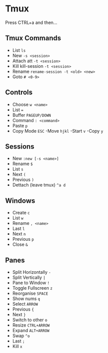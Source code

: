 # Tmux #

Press CTRL+a and then...


## Tmux Commands ##

* List `ls`
* New `-s <session>`
* Attach att `-t <session>`
* Kill kill-session `-t <session>`
* Rename `rename-session -t <old> <new>`
* Goto `# <0-9>`


## Controls ##

* Choose `w <name>`
* List `=`
* Buffer `PAGEUP/DOWN`
* Command `: <command>`
* Paste `p`
* Copy Mode `ESC`
-Move `hjkl`
-Start `v`
-Copy `y`

## Sessions ##

* New `:new [-s <name>]`
* Rename `$`
* List `s`
* Next `(`
* Previous `)`
* Dettach (leave tmux) `^a d`

## Windows ##

* Create `c`
* List `w`
* Rename `, <name>`
* Last `l`
* Next `n`
* Previous `p`
* Close `&`

## Panes ##

* Split Horizontally `-`
* Split Vertically `|`
* Pane to Window `!`
* Toggle Fullscreen `z`
* Reorganise `SPACE`
* Show nums `q`
* Select `ARROW`
* Previous `{`
* Next `}`
* Switch to other `o`
* Resize `CTRL+ARROW`
* Expand `ALT+ARROW`
* Swap `^o`
* Last `;`
* Kill `x`

